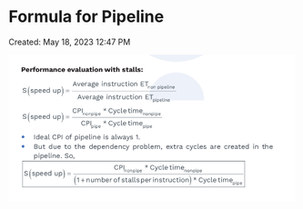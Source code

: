 # Formula for Pipeline

Created: May 18, 2023 12:47 PM

![Untitled](Revision/MESHORT%20Notes%20Revision/media/Untitled%205.png)